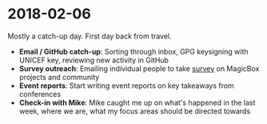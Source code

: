 2018-02-06
==========

Mostly a catch-up day. First day back from travel.

* **Email / GitHub catch-up**: Sorting through inbox, GPG keysigning with UNICEF key, reviewing new activity in GitHub
* **Survey outreach**: Emailing individual people to take [survey](https://goo.gl/forms/gmKNdZR3EbHIlgq33) on MagicBox projects and community
* **Event reports**: Start writing event reports on key takeaways from conferences
* **Check-in with Mike**: Mike caught me up on what's happened in the last week, where we are, what my focus areas should be directed towards